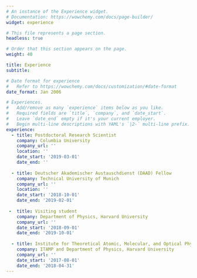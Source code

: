 ```yaml
---
# An instance of the Experience widget.
# Documentation: https://wowchemy.com/docs/page-builder/
widget: experience

# This file represents a page section.
headless: true

# Order that this section appears on the page.
weight: 40

title: Experience
subtitle:

# Date format for experience
#   Refer to https://wowchemy.com/docs/customization/#date-format
date_format: Jan 2006

# Experiences.
#   Add/remove as many `experience` items below as you like.
#   Required fields are `title`, `company`, and `date_start`.
#   Leave `date_end` empty if it's your current employer.
#   Begin multi-line descriptions with YAML's `|2-` multi-line prefix.
experience:
  - title: Postdoctoral Research Scientist
    company: Columbia University
    company_url: ''
    location: ''
    date_start: '2019-03-01'
    date_end: ''
        
  - title: Deutscher Akademischer Austauschdienst (DAAD) Fellow
    company: Technical University of Munich
    company_url: ''
    location: ''
    date_start: '2018-10-01'
    date_end: '2019-02-01'
    
 -  title: Visiting student
    company: Department of Physics, Harvard University
    company_url: ''
    date_start: '2018-09-01'
    date_end: '2019-10-01'
       
  - title: Institute for Theoretical Atomic, Molecular, and Optical Physics (ITAMP) Visiting Fellow
    company: ITAMP and Department of Physics, Harvard University
    company_url: ''
    date_start: '2017-08-01'
    date_end: '2018-04-31'
---
```

